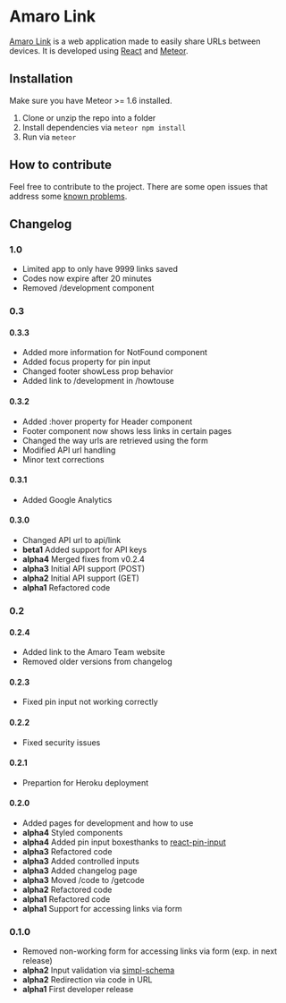# Amaro Link

[Amaro Link](http://www.amaro.link/) is a web application made to easily share URLs between devices.
It is developed using [React](https://github.com/facebook/react) and [Meteor](https://github.com/meteor/meteor).

## Installation

Make sure you have Meteor >= 1.6 installed.

1.  Clone or unzip the repo into a folder
2.  Install dependencies via `meteor npm install`
3.  Run via `meteor`

## How to contribute

Feel free to contribute to the project. There are some open issues that address some [known problems](https://github.com/GoodNello/amaro-link/issues).

## Changelog

### 1.0

* Limited app to only have 9999 links saved
* Codes now expire after 20 minutes
* Removed /development component

### 0.3

#### 0.3.3

* Added more information for NotFound component
* Added focus property for pin input
* Changed footer showLess prop behavior
* Added link to /development in /howtouse

#### 0.3.2

* Added :hover property for Header component
* Footer component now shows less links in certain pages
* Changed the way urls are retrieved using the form
* Modified API url handling
* Minor text corrections

#### 0.3.1

* Added Google Analytics

#### 0.3.0

* Changed API url to api/link
* **beta1** Added support for API keys
* **alpha4** Merged fixes from v0.2.4
* **alpha3** Initial API support (POST)
* **alpha2** Initial API support (GET)
* **alpha1** Refactored code

### 0.2

#### 0.2.4

* Added link to the Amaro Team website
* Removed older versions from changelog

#### 0.2.3

* Fixed pin input not working correctly

#### 0.2.2

* Fixed security issues

#### 0.2.1

* Prepartion for Heroku deployment

#### 0.2.0

* Added pages for development and how to use
* **alpha4** Styled components
* **alpha4** Added pin input boxesthanks to [react-pin-input](https://github.com/arunghosh/react-pin-input)
* **alpha3** Refactored code
* **alpha3** Added controlled inputs
* **alpha3** Added changelog page
* **alpha3** Moved /code to /getcode
* **alpha2** Refactored code
* **alpha1** Refactored code
* **alpha1** Support for accessing links via form

### 0.1.0

* Removed non-working form for accessing links via form (exp. in next release)
* **alpha2** Input validation via [simpl-schema](https://github.com/aldeed/meteor-simple-schema)
* **alpha2** Redirection via code in URL
* **alpha1** First developer release
